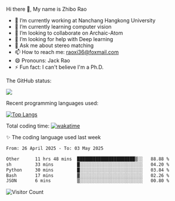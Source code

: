 Hi there 👋, My name is Zhibo Rao
- 🔭 I’m currently working at Nanchang Hangkong University
- 🌱 I’m currently learning computer vision
- 👯 I’m looking to collaborate on Archaic-Atom
- 🤔 I’m looking for help with Deep learning
- 💬 Ask me about stereo matching
- 📫 How to reach me: raoxi36@foxmail.com
- 😄 Pronouns: Jack Rao
- ⚡ Fun fact: I can't believe I'm a Ph.D.

The GitHub status:

![](https://github-readme-stats.vercel.app/api?username=ZhiboRao)

Recent programming languages used:

[![Top Langs](https://github-readme-stats.vercel.app/api/top-langs/?username=ZhiboRao&layout=compact)](https://github.com/anuraghazra/github-readme-stats)

Total coding time: [![wakatime](https://wakatime.com/badge/user/51ec5ec7-4742-4243-9eea-732ade32c0b7.svg)](https://wakatime.com/@51ec5ec7-4742-4243-9eea-732ade32c0b7)

✨ The coding language used last week 
<!--START_SECTION:waka-->

```txt
From: 26 April 2025 - To: 03 May 2025

Other      11 hrs 48 mins  ██████████████████████▒░░   88.88 %
sh         33 mins         █░░░░░░░░░░░░░░░░░░░░░░░░   04.20 %
Python     30 mins         █░░░░░░░░░░░░░░░░░░░░░░░░   03.84 %
Bash       17 mins         ▓░░░░░░░░░░░░░░░░░░░░░░░░   02.26 %
JSON       6 mins          ▒░░░░░░░░░░░░░░░░░░░░░░░░   00.80 %
```

<!--END_SECTION:waka-->

![Visitor Count](https://profile-counter.glitch.me/Raohaocheng/count.svg)
